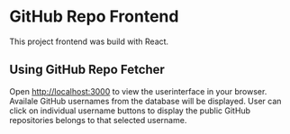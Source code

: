 # GitHub Repo Frontend

This project frontend was build with React.

## Using GitHub Repo Fetcher

Open [http://localhost:3000](http://localhost:3000) to view the userinterface in your browser.
Availale GitHub usernames from the database will be displayed.
User can click on individual username buttons to display the public GitHub repositories belongs to that selected username.


